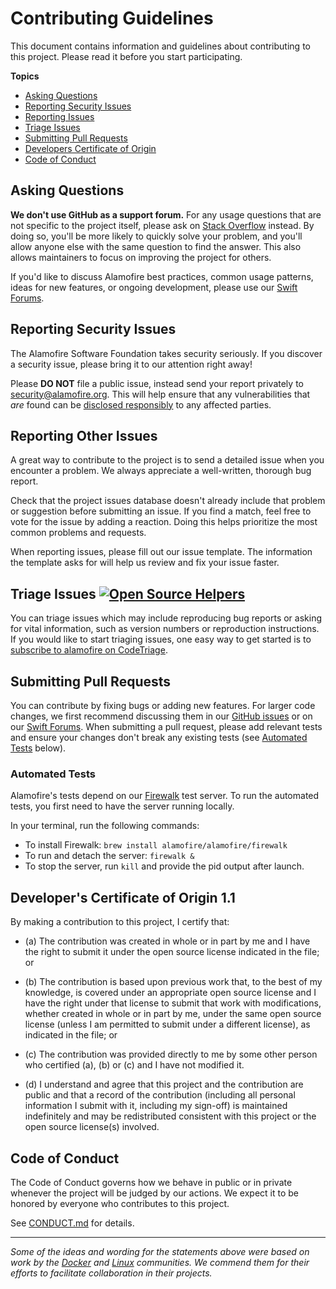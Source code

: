 # Contributing Guidelines

This document contains information and guidelines about contributing to this project.
Please read it before you start participating.

**Topics**

* [Asking Questions](#asking-questions)
* [Reporting Security Issues](#reporting-security-issues)
* [Reporting Issues](#reporting-other-issues)
* [Triage Issues](#triage-issues)
* [Submitting Pull Requests](#submitting-pull-requests)
* [Developers Certificate of Origin](#developers-certificate-of-origin)
* [Code of Conduct](#code-of-conduct)

## Asking Questions

**We don't use GitHub as a support forum.**
For any usage questions that are not specific to the project itself, please ask on [Stack Overflow](https://stackoverflow.com) instead. By doing so, you'll be more likely to quickly solve your problem, and you'll allow anyone else with the same question to find the answer. This also allows maintainers to focus on improving the project for others.

If you'd like to discuss Alamofire best practices, common usage patterns, ideas for new features, or ongoing development, please use our [Swift Forums](https://forums.swift.org/c/related-projects/alamofire/).

## Reporting Security Issues

The Alamofire Software Foundation takes security seriously.
If you discover a security issue, please bring it to our attention right away!

Please **DO NOT** file a public issue, instead send your report privately to <security@alamofire.org>. This will help ensure that any vulnerabilities that _are_ found can be [disclosed responsibly](https://en.wikipedia.org/wiki/Responsible_disclosure) to any affected parties.

## Reporting Other Issues

A great way to contribute to the project is to send a detailed issue when you encounter a problem. We always appreciate a well-written, thorough bug report.

Check that the project issues database doesn't already include that problem or suggestion before submitting an issue. If you find a match, feel free to vote for the issue by adding a reaction. Doing this helps prioritize the most common problems and requests.

When reporting issues, please fill out our issue template. The information the template asks for will help us review and fix your issue faster.

## Triage Issues [![Open Source Helpers](https://www.codetriage.com/alamofire/alamofire/badges/users.svg)](https://www.codetriage.com/alamofire/alamofire)

You can triage issues which may include reproducing bug reports or asking for vital information, such as version numbers or reproduction instructions. If you would like to start triaging issues, one easy way to get started is to [subscribe to alamofire on CodeTriage](https://www.codetriage.com/alamofire/alamofire).

## Submitting Pull Requests

You can contribute by fixing bugs or adding new features. For larger code changes, we first recommend discussing them in our [GitHub issues](https://github.com/Alamofire/Alamofire/issues) or on our [Swift Forums](https://forums.swift.org/c/related-projects/alamofire/). When submitting a pull request, please add relevant tests and ensure your changes don't break any existing tests (see [Automated Tests](#automated-tests) below).

### Automated Tests

Alamofire's tests depend on our [Firewalk](https://github.com/Alamofire/Firewalk) test server. To run the automated tests, you first need to have the server running locally. 

In your terminal, run the following commands:
- To install Firewalk: `brew install alamofire/alamofire/firewalk`
- To run and detach the server: `firewalk &`
- To stop the server, run `kill` and provide the pid output after launch.

## Developer's Certificate of Origin 1.1

By making a contribution to this project, I certify that:

- (a) The contribution was created in whole or in part by me and I
      have the right to submit it under the open source license
      indicated in the file; or

- (b) The contribution is based upon previous work that, to the best
      of my knowledge, is covered under an appropriate open source
      license and I have the right under that license to submit that
      work with modifications, whether created in whole or in part
      by me, under the same open source license (unless I am
      permitted to submit under a different license), as indicated
      in the file; or

- (c) The contribution was provided directly to me by some other
      person who certified (a), (b) or (c) and I have not modified
      it.

- (d) I understand and agree that this project and the contribution
      are public and that a record of the contribution (including all
      personal information I submit with it, including my sign-off) is
      maintained indefinitely and may be redistributed consistent with
      this project or the open source license(s) involved.

## Code of Conduct

The Code of Conduct governs how we behave in public or in private
whenever the project will be judged by our actions.
We expect it to be honored by everyone who contributes to this project.

See [CONDUCT.md](https://github.com/Alamofire/Foundation/blob/master/CONDUCT.md) for details.

---

*Some of the ideas and wording for the statements above were based on work by the [Docker](https://github.com/docker/docker/blob/master/CONTRIBUTING.md) and [Linux](https://elinux.org/Developer_Certificate_Of_Origin) communities. We commend them for their efforts to facilitate collaboration in their projects.*
